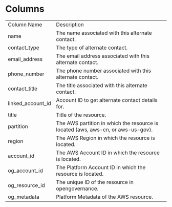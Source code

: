 # Columns  

<table>
	<tr><td>Column Name</td><td>Description</td></tr>
	<tr><td>name</td><td>The name associated with this alternate contact.</td></tr>
	<tr><td>contact_type</td><td>The type of alternate contact.</td></tr>
	<tr><td>email_address</td><td>The email address associated with this alternate contact.</td></tr>
	<tr><td>phone_number</td><td>The phone number associated with this alternate contact.</td></tr>
	<tr><td>contact_title</td><td>The title associated with this alternate contact.</td></tr>
	<tr><td>linked_account_id</td><td>Account ID to get alternate contact details for.</td></tr>
	<tr><td>title</td><td>Title of the resource.</td></tr>
	<tr><td>partition</td><td>The AWS partition in which the resource is located (aws, aws-cn, or aws-us-gov).</td></tr>
	<tr><td>region</td><td>The AWS Region in which the resource is located.</td></tr>
	<tr><td>account_id</td><td>The AWS Account ID in which the resource is located.</td></tr>
	<tr><td>og_account_id</td><td>The Platform Account ID in which the resource is located.</td></tr>
	<tr><td>og_resource_id</td><td>The unique ID of the resource in opengovernance.</td></tr>
	<tr><td>og_metadata</td><td>Platform Metadata of the AWS resource.</td></tr>
</table>